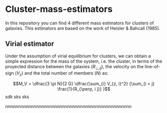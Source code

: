 # Cluster-mass-estimators

In this repository you can find 4 different mass estimators for clusters of galaxies. This estimators are based on the work of Heisler & Bahcall (1985).

## Virial estimator
Under the assumption of virial equilibrium for clusters, we can obtain a simple expression for the mass of the system, i.e. the cluster, in terms of the
proyected distance between the galaxies ($R_{\perp, i j}$), the velocity on the line-of-sign ($V_z$) and the total number of members ($N$) as:

$$M_V = \dfrac{3 \pi N}{2 G} \dfrac{\sum_{i} V_{z, i}^2} {\sum_{i < j} \frac{1}{R_{\perp, i j}} }$$
sdk
sks
sks



nnnnnnnnnnnnnnnnnnnnnnnnnnnnnnnnnnnnnnnnnnnnnnnnn
